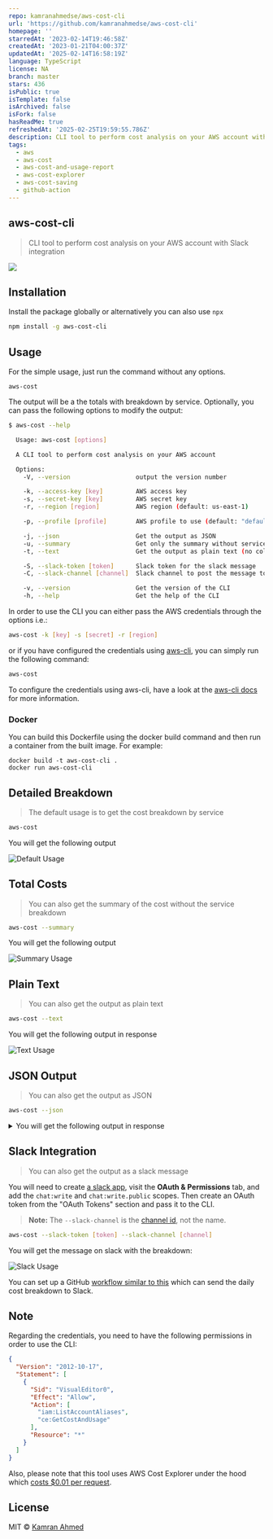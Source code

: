 ```yaml
---
repo: kamranahmedse/aws-cost-cli
url: 'https://github.com/kamranahmedse/aws-cost-cli'
homepage: ''
starredAt: '2023-02-14T19:46:58Z'
createdAt: '2023-01-21T04:00:37Z'
updatedAt: '2025-02-14T16:58:19Z'
language: TypeScript
license: NA
branch: master
stars: 436
isPublic: true
isTemplate: false
isArchived: false
isFork: false
hasReadMe: true
refreshedAt: '2025-02-25T19:59:55.786Z'
description: CLI tool to perform cost analysis on your AWS account with Slack integration
tags:
  - aws
  - aws-cost
  - aws-cost-and-usage-report
  - aws-cost-explorer
  - aws-cost-saving
  - github-action
---
```


## aws-cost-cli
> CLI tool to perform cost analysis on your AWS account with Slack integration

![](.github/images/aws-cost.gif)

## Installation

Install the package globally or alternatively you can also use `npx`

```bash
npm install -g aws-cost-cli
```

## Usage

For the simple usage, just run the command without any options. 

```
aws-cost
```

The output will be a the totals with breakdown by service. Optionally, you can pass the following options to modify the output:

```bash
$ aws-cost --help

  Usage: aws-cost [options]

  A CLI tool to perform cost analysis on your AWS account

  Options:
    -V, --version                  output the version number

    -k, --access-key [key]         AWS access key
    -s, --secret-key [key]         AWS secret key
    -r, --region [region]          AWS region (default: us-east-1)

    -p, --profile [profile]        AWS profile to use (default: "default")

    -j, --json                     Get the output as JSON
    -u, --summary                  Get only the summary without service breakdown
    -t, --text                     Get the output as plain text (no colors / tables)

    -S, --slack-token [token]      Slack token for the slack message
    -C, --slack-channel [channel]  Slack channel to post the message to

    -v, --version                  Get the version of the CLI
    -h, --help                     Get the help of the CLI
```

In order to use the CLI you can either pass the AWS credentials through the options i.e.:

```bash
aws-cost -k [key] -s [secret] -r [region]
```

or if you have configured the credentials using [aws-cli](https://github.com/aws/aws-cli), you can simply run the following command:

```bash
aws-cost
```

To configure the credentials using aws-cli, have a look at the [aws-cli docs](https://github.com/aws/aws-cli#configuration) for more information.

### Docker

You can build this Dockerfile using the docker build command and then run a container from the built image. For example:

```
docker build -t aws-cost-cli .
docker run aws-cost-cli
```

## Detailed Breakdown
> The default usage is to get the cost breakdown by service

```bash
aws-cost
```
You will get the following output

![Default Usage](./.github/images/default-demo.gif)

## Total Costs
> You can also get the summary of the cost without the service breakdown

```bash
aws-cost --summary
```
You will get the following output

![Summary Usage](./.github/images/summary-demo.gif)

## Plain Text
> You can also get the output as plain text

```bash
aws-cost --text
```
You will get the following output in response

![Text Usage](./.github/images/text-usage.png)

## JSON Output
> You can also get the output as JSON

```bash
aws-cost --json
```

<details>
  <summary>You will get the following output in response</summary>

```json
{
  "account": "theroadmap",
  "totals": {
    "lastMonth": 0.38,
    "thisMonth": 11.86,
    "last7Days": 1.29,
    "yesterday": 0.22
  },
  "totalsByService": {
    "lastMonth": {
      "AmazonCloudWatch": 0,
      "Tax": 0,
      "AWS Key Management Service": 0,
      "AWS Service Catalog": 0,
      "Amazon Simple Email Service": 0.38,
      "Amazon Simple Notification Service": 0,
      "Amazon Simple Storage Service": 0.00001
    },
    "thisMonth": {
      "AmazonCloudWatch": 0,
      "Tax": 0,
      "AWS Key Management Service": 0,
      "AWS Service Catalog": 0,
      "Amazon Simple Email Service": 11.85,
      "Amazon Simple Notification Service": 0,
      "Amazon Simple Storage Service": 0
    },
    "last7Days": {
      "AmazonCloudWatch": 0,
      "Tax": 0,
      "AWS Key Management Service": 0,
      "AWS Service Catalog": 0,
      "Amazon Simple Email Service": 1.28,
      "Amazon Simple Notification Service": 0,
      "Amazon Simple Storage Service": 0
    },
    "yesterday": {
      "AmazonCloudWatch": 0,
      "Tax": 0,
      "AWS Key Management Service": 0,
      "AWS Service Catalog": 0,
      "Amazon Simple Email Service": 0.22,
      "Amazon Simple Notification Service": 0,
      "Amazon Simple Storage Service": 0
    }
  }
}
```
</details>

## Slack Integration

> You can also get the output as a slack message

You will need to create [a slack app](https://api.slack.com/apps?new_app=1), visit the **OAuth & Permissions** tab, and add the `chat:write` and `chat:write.public` scopes. Then create an OAuth token from the "OAuth Tokens" section and pass it to the CLI.

> **Note:** The `--slack-channel` is the [channel id](https://stackoverflow.com/questions/40940327/what-is-the-simplest-way-to-find-a-slack-team-id-and-a-channel-id#answer-44883343), not the name.

```bash
aws-cost --slack-token [token] --slack-channel [channel]
```

You will get the message on slack with the breakdown:

![Slack Usage](./.github/images/slack-usage.png)

You can set up a GitHub [workflow similar to this](https://github.com/kamranahmedse/developer-roadmap/blob/c1a53cf3cc5c9b77634673754c8a5af4e83466d6/.github/workflows/aws-costs.yml#L1) which can send the daily cost breakdown to Slack.

## Note

Regarding the credentials, you need to have the following permissions in order to use the CLI:

```json
{
  "Version": "2012-10-17",
  "Statement": [
    {
      "Sid": "VisualEditor0",
      "Effect": "Allow",
      "Action": [
        "iam:ListAccountAliases",
        "ce:GetCostAndUsage"
      ],
      "Resource": "*"
    }
  ]
}
```

Also, please note that this tool uses AWS Cost Explorer under the hood which [costs $0.01 per request](https://aws.amazon.com/aws-cost-management/aws-cost-explorer/pricing/).

## License
MIT &copy; [Kamran Ahmed](https://twitter.com/kamranahmedse)
